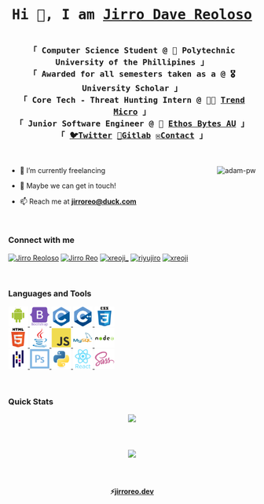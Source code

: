 <h1 align="center"><samp>Hi 👋, I am <b><a rel="nofollow noopener noreferrer" target="_blank" href="https://jirroreo.dev">Jirro Dave Reoloso</a></b></samp></h1>
<h3 align="center"><br>
  <samp>
    「 Computer Science Student @ 🌟 <b>Polytechnic University of the Phillipines</b> 」<br>
    「 Awarded for all semesters taken as a @ 🎖️ <b>University Scholar</b> 」<br>
    「 Core Tech - Threat Hunting Intern @ 🧑‍💻 <a target="_blank" href="https://www.trendmicro.com/"><b>Trend Micro</b></a> 」<br>
    「 Junior Software Engineer @ 🌲 <a target="_blank" href="https://www.linkedin.com/company/ethos-bytes-au/about/"><b>Ethos Bytes AU</b></a> 」<br>
    「 <a target="_blank" href="https://twitter.com/xreoji"> 🐦Twitter</a> <a target="_blank" href="https://gitlab.com/JirroReo"> 🦊Gitlab</a> <a target="_blank" href="jirroreo.dev">✉️Contact</a> 」<br>
  </samp>
</h3>

<br>

<p><img align="right" src="https://github.com/Adam-pw/Adam-pw/blob/main/animation_500_kxa883sd.gif" alt="adam-pw" /></p>


- 🌱 I’m currently freelancing

- 📃 Maybe we can get in touch!

- 📫 Reach me at **jirroreo@duck.com**

<br>

<h3 align="left">Connect with me</h3>
<p align="left">
  <a href="https://www.linkedin.com/in/jirro-reo/" target="blank"><img align="center"
      src="https://raw.githubusercontent.com/rahuldkjain/github-profile-readme-generator/master/src/images/icons/Social/linked-in-alt.svg"
      alt="Jirro Reoloso" height="30" width="40" /></a> 
  <a href="https://fb.com/xreojii" target="blank"><img align="center"
      src="https://raw.githubusercontent.com/rahuldkjain/github-profile-readme-generator/master/src/images/icons/Social/facebook.svg"
      alt="Jirro Reo" height="30" width="40" /></a> 
  <a href="https://instagram.com/xreoji_" target="blank"><img align="center"
      src="https://raw.githubusercontent.com/rahuldkjain/github-profile-readme-generator/master/src/images/icons/Social/instagram.svg"
      alt="xreoji_" height="30" width="40" /></a> 
  <a href="https://www.hackerrank.com/riyujiro" target="blank"><img align="center"
      src="https://raw.githubusercontent.com/rahuldkjain/github-profile-readme-generator/master/src/images/icons/Social/hackerrank.svg"
      alt="riyujiro" height="30" width="40" /></a> 
 <a href="https://twitter.com/xreoji" target="blank"><img align="center"
      src="https://raw.githubusercontent.com/rahuldkjain/github-profile-readme-generator/master/src/images/icons/Social/twitter.svg"
      alt="xreoji" height="30" width="40" /></a> 
</p>

<br>

<h3 align="left">Languages and Tools</h3>
<p align="left"> <a href="https://developer.android.com" target="_blank" rel="noreferrer"> <img
      src="https://raw.githubusercontent.com/devicons/devicon/master/icons/android/android-original-wordmark.svg"
      alt="android" width="40" height="40" /> </a> <a href="https://getbootstrap.com" target="_blank" rel="noreferrer">
    <img src="https://raw.githubusercontent.com/devicons/devicon/master/icons/bootstrap/bootstrap-plain-wordmark.svg"
      alt="bootstrap" width="40" height="40" /> </a> <a href="https://www.cprogramming.com/" target="_blank"
    rel="noreferrer"> <img src="https://raw.githubusercontent.com/devicons/devicon/master/icons/c/c-original.svg"
      alt="c" width="40" height="40" /> </a> <a href="https://www.w3schools.com/cpp/" target="_blank" rel="noreferrer">
    <img src="https://raw.githubusercontent.com/devicons/devicon/master/icons/cplusplus/cplusplus-original.svg"
      alt="cplusplus" width="40" height="40" /> </a> <a href="https://www.w3schools.com/css/" target="_blank"
    rel="noreferrer"> <img
      src="https://raw.githubusercontent.com/devicons/devicon/master/icons/css3/css3-original-wordmark.svg" alt="css3"
      width="40" height="40" /> </a> <br> <a href="https://www.w3.org/html/" target="_blank" rel="noreferrer"> <img
      src="https://raw.githubusercontent.com/devicons/devicon/master/icons/html5/html5-original-wordmark.svg"
      alt="html5" width="40" height="40" /> </a> <a href="https://www.java.com" target="_blank" rel="noreferrer"> <img
      src="https://raw.githubusercontent.com/devicons/devicon/master/icons/java/java-original.svg" alt="java" width="40"
      height="40" /> </a> <a href="https://developer.mozilla.org/en-US/docs/Web/JavaScript" target="_blank"
    rel="noreferrer"> <img
      src="https://raw.githubusercontent.com/devicons/devicon/master/icons/javascript/javascript-original.svg"
      alt="javascript" width="40" height="40" /> </a> <a href="https://www.mysql.com/" target="_blank" rel="noreferrer"> <img
      src="https://raw.githubusercontent.com/devicons/devicon/master/icons/mysql/mysql-original-wordmark.svg"
      alt="mysql" width="40" height="40" /> </a> </a> <a href="https://nodejs.org" target="_blank" rel="noreferrer"> <img
      src="https://raw.githubusercontent.com/devicons/devicon/master/icons/nodejs/nodejs-original-wordmark.svg"
      alt="nodejs" width="40" height="40" /> </a> <br> <a href="https://pandas.pydata.org/" target="_blank" rel="noreferrer">
    <img
      src="https://raw.githubusercontent.com/devicons/devicon/2ae2a900d2f041da66e950e4d48052658d850630/icons/pandas/pandas-original.svg"
      alt="pandas" width="40" height="40" /> </a> <a href="https://www.photoshop.com/en" target="_blank"
    rel="noreferrer"> <img
      src="https://raw.githubusercontent.com/devicons/devicon/master/icons/photoshop/photoshop-line.svg" alt="photoshop"
      width="40" height="40" /> </a> <a href="https://www.python.org" target="_blank" rel="noreferrer"> <img
      src="https://raw.githubusercontent.com/devicons/devicon/master/icons/python/python-original.svg" alt="python"
      width="40" height="40" /> </a> <a href="https://reactjs.org/" target="_blank" rel="noreferrer"> <img
      src="https://raw.githubusercontent.com/devicons/devicon/master/icons/react/react-original-wordmark.svg"
      alt="react" width="40" height="40" /> </a> <a href="https://sass-lang.com" target="_blank" rel="noreferrer"> <img
      src="https://raw.githubusercontent.com/devicons/devicon/master/icons/sass/sass-original.svg" alt="sass" width="40"
      height="40" /> </a> </p>

<br>

<h3>Quick Stats</h3>

<p align="center">
<img src="https://github-readme-stats.vercel.app/api?username=JirroReo&show_icons=true&hide_border=true&bg_color=0D1117&hide=issues&title_color=FFFFFF&icon_color=FA8B00&text_color=FFFFFF"></img>
</p>

<br>

<p align="center">
  <a href="https://github.com/JirroReo">
    <img align="center" style="margin:0.5rem" src="https://github-readme-stats.vercel.app/api/top-langs/?username=JirroReo&hide=html,css&title_color=ffffff&text_color=c9cacc&icon_color=4AB197&bg_color=0D1117&hide_border=true&custom_title=What%20My%20Work%20Is" />
  </a>
</p>

<br>
<p align="center">
<h4 align="center">⚡<a rel="nofollow noopener noreferrer" target="_blank" href="https://jirroreo.dev">jirroreo.dev</a></h4>
</p>
<br>
